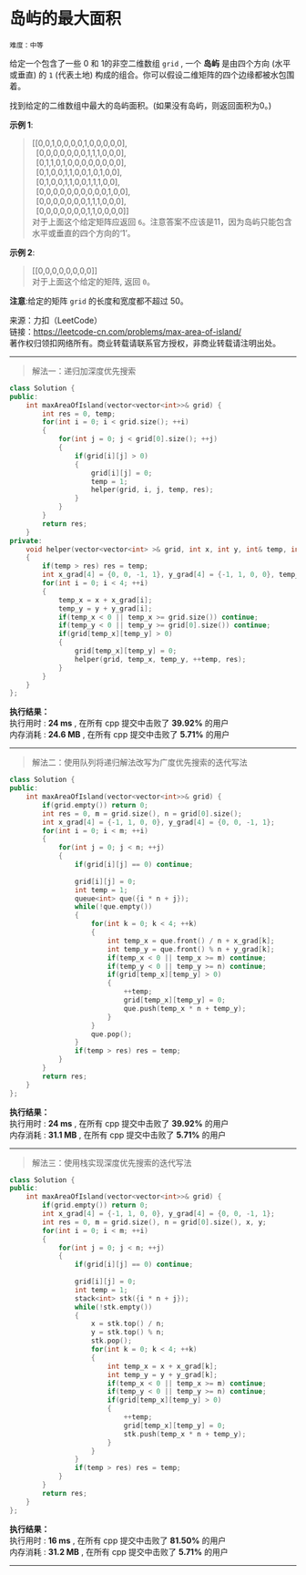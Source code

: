 # 岛屿的最大面积 #  
`难度：中等` 

给定一个包含了一些 0 和 1的非空二维数组 `grid` , 一个 **岛屿** 是由四个方向 (水平或垂直) 的 `1` (代表土地) 构成的组合。你可以假设二维矩阵的四个边缘都被水包围着。  

找到给定的二维数组中最大的岛屿面积。(如果没有岛屿，则返回面积为0。)  

**示例 1**:  
>[[0,0,1,0,0,0,0,1,0,0,0,0,0],  
>&ensp;[0,0,0,0,0,0,0,1,1,1,0,0,0],  
>&ensp;[0,1,1,0,1,0,0,0,0,0,0,0,0],  
>&ensp;[0,1,0,0,1,1,0,0,1,0,1,0,0],  
>&ensp;[0,1,0,0,1,1,0,0,1,1,1,0,0],  
>&ensp;[0,0,0,0,0,0,0,0,0,0,1,0,0],  
>&ensp;[0,0,0,0,0,0,0,1,1,1,0,0,0],  
>&ensp;[0,0,0,0,0,0,0,1,1,0,0,0,0]]  
>对于上面这个给定矩阵应返回 `6`。注意答案不应该是11，因为岛屿只能包含水平或垂直的四个方向的‘1’。  

**示例 2**:  
>[[0,0,0,0,0,0,0,0]]  
>对于上面这个给定的矩阵, 返回 `0`。  

**注意**:给定的矩阵 `grid` 的长度和宽度都不超过 50。

来源：力扣（LeetCode）  
链接：https://leetcode-cn.com/problems/max-area-of-island/  
著作权归领扣网络所有。商业转载请联系官方授权，非商业转载请注明出处。  

---  
>解法一：递归加深度优先搜索  

```C++  
class Solution {
public:
    int maxAreaOfIsland(vector<vector<int>>& grid) {
        int res = 0, temp;
        for(int i = 0; i < grid.size(); ++i)
        {
            for(int j = 0; j < grid[0].size(); ++j)
            {
                if(grid[i][j] > 0)
                {
                    grid[i][j] = 0;
                    temp = 1;
                    helper(grid, i, j, temp, res);
                }
            }
        }
        return res;
    }
private:
    void helper(vector<vector<int> >& grid, int x, int y, int& temp, int& res)
    {
        if(temp > res) res = temp;
        int x_grad[4] = {0, 0, -1, 1}, y_grad[4] = {-1, 1, 0, 0}, temp_x, temp_y;
        for(int i = 0; i < 4; ++i)
        {
            temp_x = x + x_grad[i];
            temp_y = y + y_grad[i];
            if(temp_x < 0 || temp_x >= grid.size()) continue;
            if(temp_y < 0 || temp_y >= grid[0].size()) continue;
            if(grid[temp_x][temp_y] > 0)
            {
                grid[temp_x][temp_y] = 0;
                helper(grid, temp_x, temp_y, ++temp, res);
            }
        }
    }
};
```  

**执行结果：**  
执行用时 : **24 ms** , 在所有 cpp 提交中击败了 **39.92%** 的用户  
内存消耗 : **24.6 MB** , 在所有 cpp 提交中击败了 **5.71%** 的用户  

---  
>解法二：使用队列将递归解法改写为广度优先搜索的迭代写法  

```C++  
class Solution {
public:
    int maxAreaOfIsland(vector<vector<int>>& grid) {
        if(grid.empty()) return 0;
        int res = 0, m = grid.size(), n = grid[0].size();
        int x_grad[4] = {-1, 1, 0, 0}, y_grad[4] = {0, 0, -1, 1};
        for(int i = 0; i < m; ++i)
        {
            for(int j = 0; j < n; ++j)
            {
                if(grid[i][j] == 0) continue;
                
                grid[i][j] = 0;
                int temp = 1;
                queue<int> que({i * n + j});
                while(!que.empty())
                {
                    for(int k = 0; k < 4; ++k)
                    {
                        int temp_x = que.front() / n + x_grad[k];
                        int temp_y = que.front() % n + y_grad[k];
                        if(temp_x < 0 || temp_x >= m) continue;
                        if(temp_y < 0 || temp_y >= n) continue;
                        if(grid[temp_x][temp_y] > 0)
                        {
                            ++temp;
                            grid[temp_x][temp_y] = 0;
                            que.push(temp_x * n + temp_y);
                        }
                    }
                    que.pop();
                }
                if(temp > res) res = temp;
            }
        }
        return res;
    }
};
```  

**执行结果：**  
执行用时 : **24 ms** , 在所有 cpp 提交中击败了 **39.92%** 的用户  
内存消耗 : **31.1 MB** , 在所有 cpp 提交中击败了 **5.71%** 的用户  

---  
>解法三：使用栈实现深度优先搜索的迭代写法  

```C++  
class Solution {
public:
    int maxAreaOfIsland(vector<vector<int>>& grid) {
        if(grid.empty()) return 0;
        int x_grad[4] = {-1, 1, 0, 0}, y_grad[4] = {0, 0, -1, 1};
        int res = 0, m = grid.size(), n = grid[0].size(), x, y;
        for(int i = 0; i < m; ++i)
        {
            for(int j = 0; j < n; ++j)
            {
                if(grid[i][j] == 0) continue;
                
                grid[i][j] = 0;
                int temp = 1;
                stack<int> stk({i * n + j});
                while(!stk.empty())
                {
                    x = stk.top() / n;
                    y = stk.top() % n;
                    stk.pop();
                    for(int k = 0; k < 4; ++k)
                    {
                        int temp_x = x + x_grad[k];
                        int temp_y = y + y_grad[k];
                        if(temp_x < 0 || temp_x >= m) continue;
                        if(temp_y < 0 || temp_y >= n) continue;
                        if(grid[temp_x][temp_y] > 0)
                        {
                            ++temp;
                            grid[temp_x][temp_y] = 0;
                            stk.push(temp_x * n + temp_y);
                        }
                    }
                }
                if(temp > res) res = temp;
            }
        }
        return res;
    }
};
```  

**执行结果：**  
执行用时 : **16 ms** , 在所有 cpp 提交中击败了 **81.50%** 的用户  
内存消耗 : **31.2 MB** , 在所有 cpp 提交中击败了 **5.71%** 的用户  

---  